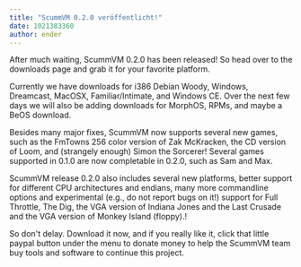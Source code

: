 ```yaml
---
title: "ScummVM 0.2.0 veröffentlicht!"
date: 1021383360
author: ender
---
```


After much waiting, ScummVM 0.2.0 has been released! So head over to the downloads page and grab it for your favorite platform.  
  
Currently we have downloads for i386 Debian Woody, Windows, Dreamcast, MacOSX, Familiar/Intimate, and Windows CE. Over the next few days we will also be adding downloads for MorphOS, RPMs, and maybe a BeOS download.  
  
Besides many major fixes, ScummVM now supports several new games, such as the FmTowns 256 color version of Zak McKracken, the CD version of Loom, and (strangely enough) Simon the Sorcerer! Several games supported in 0.1.0 are now completable in 0.2.0, such as Sam and Max.  
  
ScummVM release 0.2.0 also includes several new platforms, better support for different CPU architectures and endians, many more commandline options and experimental (e.g., do not report bugs on it!) support for Full Throttle, The Dig, the VGA version of Indiana Jones and the Last Crusade and the VGA version of Monkey Island (floppy).!  
  
So don't delay. Download it now, and if you really like it, click that little paypal button under the menu to donate money to help the ScummVM team buy tools and software to continue this project.
